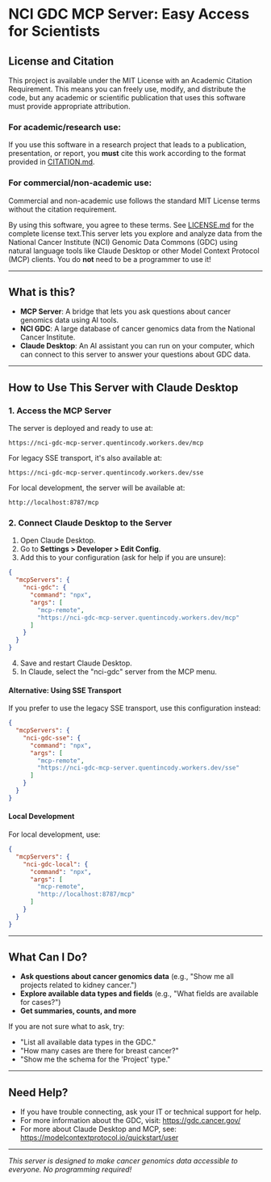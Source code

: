 # NCI GDC MCP Server: Easy Access for Scientists

## License and Citation

This project is available under the MIT License with an Academic Citation Requirement. This means you can freely use, modify, and distribute the code, but any academic or scientific publication that uses this software must provide appropriate attribution.

### For academic/research use:
If you use this software in a research project that leads to a publication, presentation, or report, you **must** cite this work according to the format provided in [CITATION.md](CITATION.md).

### For commercial/non-academic use:
Commercial and non-academic use follows the standard MIT License terms without the citation requirement.

By using this software, you agree to these terms. See [LICENSE.md](LICENSE.md) for the complete license text.This server lets you explore and analyze data from the National Cancer Institute (NCI) Genomic Data Commons (GDC) using natural language tools like Claude Desktop or other Model Context Protocol (MCP) clients. You do **not** need to be a programmer to use it!

---

## What is this?

- **MCP Server**: A bridge that lets you ask questions about cancer genomics data using AI tools.
- **NCI GDC**: A large database of cancer genomics data from the National Cancer Institute.
- **Claude Desktop**: An AI assistant you can run on your computer, which can connect to this server to answer your questions about GDC data.

---

## How to Use This Server with Claude Desktop

### 1. Access the MCP Server

The server is deployed and ready to use at:

```
https://nci-gdc-mcp-server.quentincody.workers.dev/mcp
```

For legacy SSE transport, it's also available at:

```
https://nci-gdc-mcp-server.quentincody.workers.dev/sse
```

For local development, the server will be available at:

```
http://localhost:8787/mcp
```

### 2. Connect Claude Desktop to the Server

1. Open Claude Desktop.
2. Go to **Settings > Developer > Edit Config**.
3. Add this to your configuration (ask for help if you are unsure):

```json
{
  "mcpServers": {
    "nci-gdc": {
      "command": "npx",
      "args": [
        "mcp-remote",
        "https://nci-gdc-mcp-server.quentincody.workers.dev/mcp"
      ]
    }
  }
}
```

4. Save and restart Claude Desktop.
5. In Claude, select the "nci-gdc" server from the MCP menu.

#### Alternative: Using SSE Transport

If you prefer to use the legacy SSE transport, use this configuration instead:

```json
{
  "mcpServers": {
    "nci-gdc-sse": {
      "command": "npx",
      "args": [
        "mcp-remote",
        "https://nci-gdc-mcp-server.quentincody.workers.dev/sse"
      ]
    }
  }
}
```

#### Local Development

For local development, use:

```json
{
  "mcpServers": {
    "nci-gdc-local": {
      "command": "npx",
      "args": [
        "mcp-remote",
        "http://localhost:8787/mcp"
      ]
    }
  }
}
```

---

## What Can I Do?

- **Ask questions about cancer genomics data** (e.g., "Show me all projects related to kidney cancer.")
- **Explore available data types and fields** (e.g., "What fields are available for cases?")
- **Get summaries, counts, and more**

If you are not sure what to ask, try:
- "List all available data types in the GDC."
- "How many cases are there for breast cancer?"
- "Show me the schema for the 'Project' type."

---

## Need Help?

- If you have trouble connecting, ask your IT or technical support for help.
- For more information about the GDC, visit: https://gdc.cancer.gov/
- For more about Claude Desktop and MCP, see: https://modelcontextprotocol.io/quickstart/user

---

*This server is designed to make cancer genomics data accessible to everyone. No programming required!*

